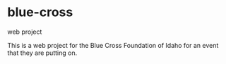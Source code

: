 blue-cross
==========

web project

This is a web project for the Blue Cross Foundation of Idaho for an event that they are putting on.
